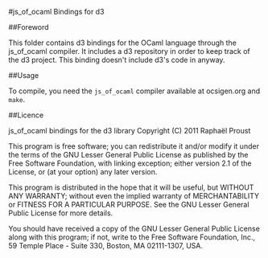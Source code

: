 
#js_of_ocaml Bindings for d3

##Foreword

This folder contains d3 bindings for the OCaml language through the
js_of_ocaml compiler. It includes a d3 repository in order to keep track of
the d3 project. This binding doesn't include d3's code in anyway.

##Usage

To compile, you need the `js_of_ocaml` compiler available at ocsigen.org and
`make`.

##Licence

js_of_ocaml bindings for the d3 library
Copyright (C) 2011 Raphaël Proust

This program is free software; you can redistribute it and/or modify
it under the terms of the GNU Lesser General Public License as published by
the Free Software Foundation, with linking exception;
either version 2.1 of the License, or (at your option) any later version.

This program is distributed in the hope that it will be useful,
but WITHOUT ANY WARRANTY; without even the implied warranty of
MERCHANTABILITY or FITNESS FOR A PARTICULAR PURPOSE.  See the
GNU Lesser General Public License for more details.

You should have received a copy of the GNU Lesser General Public License
along with this program; if not, write to the Free Software
Foundation, Inc., 59 Temple Place - Suite 330, Boston, MA 02111-1307, USA.


